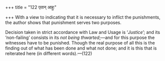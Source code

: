 +++
title = "122 एतान् आहुः"

+++
With a view to indicating that it is necessary to inflict the
punishments, the author shows that punishment serves two purposes.

Decision taken in strict accordance with Law and Usage is ‘*Justice*’;
and its ‘non-failing’ consists in its *not being thwarted*;—and for this
purpose the witnesses have to be punished. Though the real purpose of
all this is the finding out of what has been done and what not done; and
it is this that is reiterated here (in different words).—(122)


